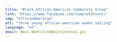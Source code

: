 ```yaml
---
title: "Black African-American Community Group"
link: "https://www.facebook.com/CompleteCount/"
img: "africanAmerican"
alt: "three young african-american women smiling"
language: "en"
email: Neal.Whetstone@austintexas.gov
---
```

